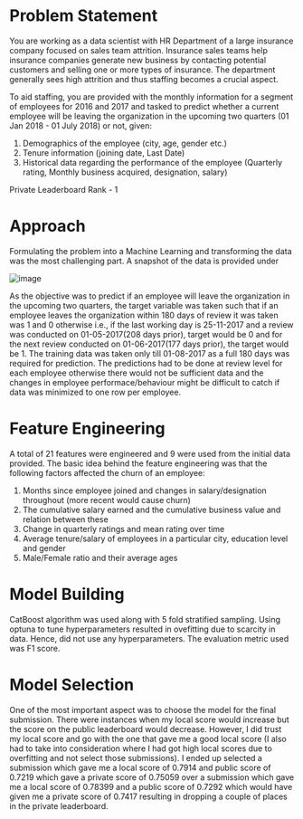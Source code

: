 # Problem Statement
You are working as a data scientist with HR Department of a large insurance company focused on sales team attrition. Insurance sales teams help insurance companies generate new business by contacting potential customers and selling one or more types of insurance. The department generally sees high attrition and thus staffing becomes a crucial aspect.

To aid staffing, you are provided with the monthly information for a segment of employees for 2016 and 2017 and tasked to predict whether a current employee will be leaving the organization in the upcoming two quarters (01 Jan 2018 - 01 July 2018) or not, given:
  1. Demographics of the employee (city, age, gender etc.)
  2. Tenure information (joining date, Last Date)
  3. Historical data regarding the performance of the employee (Quarterly rating, Monthly business acquired, designation, salary)

Private Leaderboard Rank - 1

# Approach
Formulating the problem into a Machine Learning and transforming the data was the most challenging part. A snapshot of the data is provided under

![image](https://user-images.githubusercontent.com/19322337/142776001-aba1421a-c20a-4758-83bf-14bf91c62c6a.png)

As the objective was to predict if an employee will leave the organization in the upcoming two quarters, the target variable was taken such that if an employee leaves the organization within 180 days of review it was taken was 1 and 0 otherwise i.e., if the last working day is 25-11-2017 and a review was conducted on 01-05-2017(208 days prior), target would be 0 and for the next review conducted on 01-06-2017(177 days prior), the target would be 1. The training data was taken only till 01-08-2017 as a full 180 days was required for prediction. The predictions had to be done at review level for each employee otherwise there would not be sufficient data and the changes in employee performace/behaviour might be difficult to catch if data was minimized to one row per employee.

# Feature Engineering

A total of 21 features were engineered and 9 were used from the initial data provided. The basic idea behind the feature engineering was that the following factors affected the churn of an employee:
  1. Months since employee joined and changes in salary/designation throughout (more recent would cause churn)
  2. The cumulative salary earned and the cumulative business value and relation between these
  3. Change in quarterly ratings and mean rating over time
  4. Average tenure/salary of employees in a particular city, education level and gender
  5. Male/Female ratio and their average ages

# Model Building

CatBoost algorithm was used along with 5 fold stratified sampling. Using optuna to tune hyperparameters resulted in ovefitting due to scarcity in data. Hence, did not use any hyperparameters. The evaluation metric used was F1 score.

# Model Selection

One of the most important aspect was to choose the model for the final submission. There were instances when my local score would increase but the score on the public leaderboard would decrease. However, I did trust my local score and go with the one that gave me a good local score (I also had to take into consideration where I had got high local scores due to overfitting and not select those submissions). I ended up selected a submission which gave me a local score of 0.7914 and public score of 0.7219 which gave a private score of 0.75059 over a submission which gave me a local score of 0.78399 and a public score of 0.7292 which would have given me a private score of 0.7417 resulting in dropping a couple of places in the private leaderboard.
